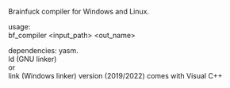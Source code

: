 Brainfuck compiler for Windows and Linux.

usage: \
bf_compiler <input_path> <out_name>


dependencies:
yasm. \
ld (GNU linker) \
or \
link (Windows linker) version (2019/2022) comes with Visual C++ 
